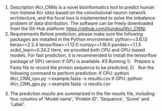1. Description 
 iKcr_CNNs is a novel bioinformatics tool to predict human non-histone Kcr sites based on the convolutional neuron network architecture, and the focal loss is implemented to solve the imbalance problem of data distribution. The software can be freely downloaded from the Git-Hub platform:  https://github.com/lijundou/iKcr_CNN/. 
2. Requirements 
Before prediction, please make sure the following packages are installed in the Python environment: 
python==3.6.13
keras==2.2.4
tensorflow==1.12.0
numpy==1.16.0
pandas==1.1.5
scikit_learn=0.24.2
Here, we provided both CPU and GPU-based models. For fast prediction, it is recommended to install the tensorflow package of GPU version if GPU is available.
#3 Running 
1）	Prepare a Fasta file to record the protein sequence to be predicted;
2）	Run the following command to perform prediction:
       If CPU: python iKcr_CNN_cpu.py -i  example.fasta -o results.csv
       If GPU: python iKcr_CNN_gpu.py -i  example.fasta -o results.csv
3)	The prediction results are summarized in the file results file, including four columns of 'Model name', 'Protein ID', 'Sequence', 'Score' and 'Label'. 
